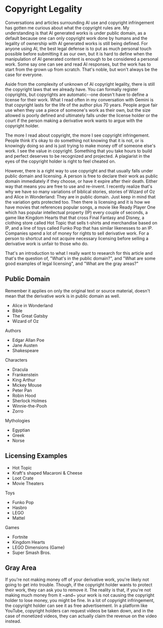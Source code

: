 # Copyright Legality

Conversations and articles surrounding AI use and copyright infringement has gotten me curious about what the copyright rules are. My understanding is that AI generated works is under public domain, as a default because one can only copyright work done by humans and the legality of ownership with AI generated works is still being defined. For anyone using AI, the best legal defense is to put as much personal touch possible before submitting it as our own, but it is hard to define when the manipulation of AI generated content is enough to be considered a personal work. Some say one can see and read AI responses, but the work has to start from the grown up from scratch. That's noble, but won't always be the case for everyone. 

Aside from the complexity of unknown of AI copyright legality, there is still the copyright laws that we already have. You can formally register copyrights, but copyrights are automatic--one doesn't have to define a license for their work. What I read often in my conversation with Gemini is that copyright lasts for the life of the author plus 70 years. People argue fair use when they use a piece of someone's work as their own, but the size allowed is poorly defined and ultimately falls under the license holder or the court if the person making a derivative work wants to argue with the copyright holder. 

The more I read about copyright, the more I see copyright infringement. People think it's okay to do something not knowing that it is not, or is knowingly doing so and is just trying to make money off of someone else's work. I see the value in copyright. Something that you take hours to build and perfect deserves to be recognized and projected. A plagiarist in the eyes of the copyright holder is right to feel cheated on. 

However, there is a right way to use copyright and that usually falls under public domain and licensing. A person is free to declare their work as public domain immediately if they choose, or have it expire after their death. Either way that means you are free to use and re-invent. I recently realize that's why we have so many variations of biblical stories, stories of Wizard of Oz and Alice in Wonderland: They are in public domain. Just keep in mind that the variation gets protected too. Then there is licensing and it is how we have movies that references popular songs, a movie like Ready Player One which has popular intellectual property (IP) every couple of seconds, a game like Kingdom Hearts that that cross Final Fantasy and Disney, a clothing store called Hot Topic that sells t-shirts and merchandise based on IP, and a line of toys called Funko Pop that has similar likenesses to an IP. Companies spend a lot of money for rights to sell derivative work. For a person to shortcut and not acquire necessary licensing before selling a derivative work is unfair to those who do. 

That's an introduction to what I really want to research for this article and that's the question of, "What's in the public domain?", and "What are some good examples of legal licensing", and "What are the gray areas?"

## Public Domain

Remember it applies on only the original text or source material, doesn't mean that the derivative work is in public domain as well.

- Alice in Wonderland
- Bible
- The Great Gatsby
- Wizard of Oz 

Authors

- Edgar Allan Poe
- Jane Austen
- Shakespeare

Characters

- Dracula
- Frankenstein
- King Arthur
- Mickey Mouse
- Peter Pan
- Robin Hood
- Sherlock Holmes
- Winnie-the-Pooh
- Zorro

Mythologies

- Egyptian
- Greek
- Norse

## Licensing Examples

- Hot Topic
- Kraft's shaped Macaroni & Cheese
- Loot Crate
- Movie Theaters

Toys

- Funko Pop
- Hasbro
- LEGO
- Mattel

Games

- Fortnite
- Kingdom Hearts
- LEGO Dimensions (Game)
- Super Smash Bros.

## Gray Area

If you're not making money off of your derivative work, you're likely not going to get into trouble. Though, if the copyright holder wants to protect their work, they can ask you to remove it. The reality is that, if you're not making much money from it ~and~ your work is not causing the copyright holder to lose money, you might be fine. In a lot of copyright infringement, the copyright holder can see it as free advertisement. In a platform like YouTube, copyright holders can request videos be taken down, and in the case of monetized videos, they can actually claim the revenue on the video instead.
